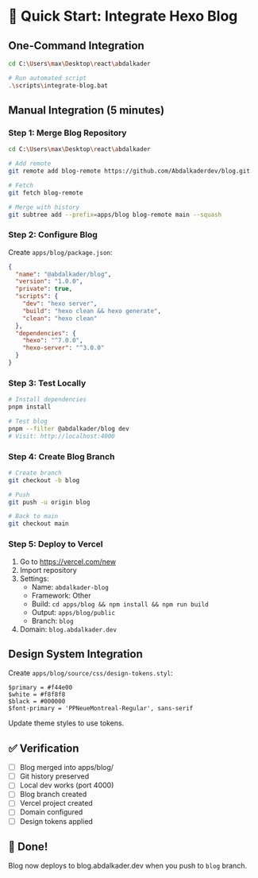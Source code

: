 # 🚀 Quick Start: Integrate Hexo Blog

## One-Command Integration

```bash
cd C:\Users\max\Desktop\react\abdalkader

# Run automated script
.\scripts\integrate-blog.bat
```

## Manual Integration (5 minutes)

### Step 1: Merge Blog Repository

```bash
cd C:\Users\max\Desktop\react\abdalkader

# Add remote
git remote add blog-remote https://github.com/Abdalkaderdev/blog.git

# Fetch
git fetch blog-remote

# Merge with history
git subtree add --prefix=apps/blog blog-remote main --squash
```

### Step 2: Configure Blog

Create `apps/blog/package.json`:
```json
{
  "name": "@abdalkader/blog",
  "version": "1.0.0",
  "private": true,
  "scripts": {
    "dev": "hexo server",
    "build": "hexo clean && hexo generate",
    "clean": "hexo clean"
  },
  "dependencies": {
    "hexo": "^7.0.0",
    "hexo-server": "^3.0.0"
  }
}
```

### Step 3: Test Locally

```bash
# Install dependencies
pnpm install

# Test blog
pnpm --filter @abdalkader/blog dev
# Visit: http://localhost:4000
```

### Step 4: Create Blog Branch

```bash
# Create branch
git checkout -b blog

# Push
git push -u origin blog

# Back to main
git checkout main
```

### Step 5: Deploy to Vercel

1. Go to https://vercel.com/new
2. Import repository
3. Settings:
   - Name: `abdalkader-blog`
   - Framework: Other
   - Build: `cd apps/blog && npm install && npm run build`
   - Output: `apps/blog/public`
   - Branch: `blog`
4. Domain: `blog.abdalkader.dev`

## Design System Integration

Create `apps/blog/source/css/design-tokens.styl`:
```stylus
$primary = #f44e00
$white = #f8f8f8
$black = #000000
$font-primary = 'PPNeueMontreal-Regular', sans-serif
```

Update theme styles to use tokens.

## ✅ Verification

- [ ] Blog merged into apps/blog/
- [ ] Git history preserved
- [ ] Local dev works (port 4000)
- [ ] Blog branch created
- [ ] Vercel project created
- [ ] Domain configured
- [ ] Design tokens applied

## 🎉 Done!

Blog now deploys to blog.abdalkader.dev when you push to `blog` branch.
